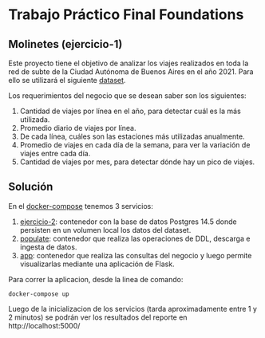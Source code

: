 # Trabajo Práctico Final Foundations
## Molinetes (ejercicio-1)

Este proyecto tiene el objetivo de analizar los viajes realizados en toda la red de subte de la Ciudad Autónoma de Buenos Aires en el año 2021. Para ello se utilizará el siguiente [dataset](https://data.buenosaires.gob.ar/dataset/subte-viajes-molinetes/resource/331515f5-bd2e-4032-b39e-b6318babca95).

Los requerimientos del negocio que se desean saber son los siguientes:
1. Cantidad de viajes por línea en el año, para detectar cuál es la más utilizada.
2. Promedio diario de viajes por línea.
3. De cada línea, cuáles son las estaciones más utilizadas anualmente.
4. Promedio de viajes en cada día de la semana, para ver la variación de viajes entre cada día.
5. Cantidad de viajes por mes, para detectar dónde hay un pico de viajes.

## Solución
En el [docker-compose](https://github.com/itba-cloud-data-engineering/tpf-foundations-2022h2-nmema/blob/main/docker-compose.yml) tenemos 3 servicios:
1. [ejercicio-2](https://github.com/itba-cloud-data-engineering/tpf-foundations-2022h2-nmema/blob/main/docker-compose.yml?plain=1#L3): contenedor con la base de datos Postgres 14.5 donde persisten en un volumen local los datos del dataset.
2. [populate](https://github.com/itba-cloud-data-engineering/tpf-foundations-2022h2-nmema/tree/main/ejercicio-4): contenedor que realiza las operaciones de DDL, descarga e ingesta de datos.
3. [app](https://github.com/itba-cloud-data-engineering/tpf-foundations-2022h2-nmema/tree/main/ejercicio-5): contenedor que realiza las consultas del negocio y luego permite visualizarlas mediante una aplicación de Flask.

Para correr la aplicacion, desde la linea de comando:
```
docker-compose up
```
Luego de la inicializacion de los servicios (tarda aproximadamente entre 1 y 2 minutos) se podrán ver los resultados del reporte en http://localhost:5000/
